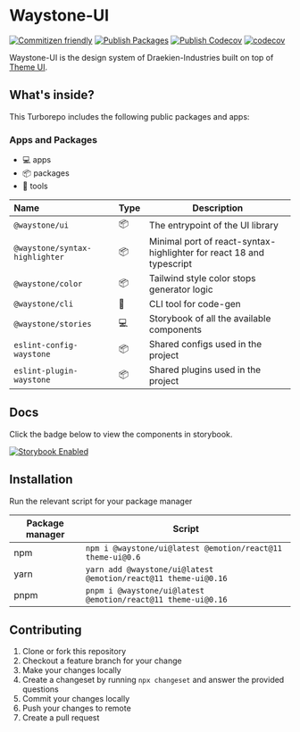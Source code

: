 # Waystone-UI

[![Commitizen friendly](https://img.shields.io/badge/commitizen-friendly-brightgreen.svg)](http://commitizen.github.io/cz-cli/)
[![Publish Packages](https://github.com/draekien-industries/waystone-ui/actions/workflows/release.yml/badge.svg)](https://github.com/draekien-industries/waystone-ui/actions/workflows/release.yml)
[![Publish Codecov](https://github.com/draekien-industries/waystone-ui/actions/workflows/coverage.yml/badge.svg)](https://github.com/draekien-industries/waystone-ui/actions/workflows/coverage.yml)
[![codecov](https://codecov.io/gh/draekien-industries/waystone-ui/branch/main/graph/badge.svg?token=FOEQJUVOY0)](https://codecov.io/gh/draekien-industries/waystone-ui)

Waystone-UI is the design system of Draekien-Industries built on top of [Theme UI](https://theme-ui.com/).

## What's inside?

This Turborepo includes the following public packages and apps:

### Apps and Packages

- 💻 apps
- 📦 packages
- 🔧 tools

| Name                           | Type | Description                                                          |
| :----------------------------- | :--- | -------------------------------------------------------------------- |
| `@waystone/ui`                 | 📦   | The entrypoint of the UI library                                     |
| `@waystone/syntax-highlighter` | 📦   | Minimal port of react-syntax-highlighter for react 18 and typescript |
| `@waystone/color`              | 📦   | Tailwind style color stops generator logic                           |
| `@waystone/cli`                | 🔧   | CLI tool for code-gen                                                |
| `@waystone/stories`            | 💻   | Storybook of all the available components                            |
| `eslint-config-waystone`       | 📦   | Shared configs used in the project                                   |
| `eslint-plugin-waystone`       | 📦   | Shared plugins used in the project                                   |

## Docs

Click the badge below to view the components in storybook.

[![Storybook Enabled](https://raw.githubusercontent.com/storybooks/brand/master/badge/badge-storybook.svg)](https://main--63394994ddec8475ab8b00af.chromatic.com)

## Installation

Run the relevant script for your package manager

| Package manager | Script                                                         |
| --------------- | -------------------------------------------------------------- |
| npm             | `npm i @waystone/ui@latest @emotion/react@11 theme-ui@0.6`     |
| yarn            | `yarn add @waystone/ui@latest @emotion/react@11 theme-ui@0.16` |
| pnpm            | `pnpm i @waystone/ui@latest @emotion/react@11 theme-ui@0.16`   |

## Contributing

1. Clone or fork this repository
2. Checkout a feature branch for your change
3. Make your changes locally
4. Create a changeset by running `npx changeset` and answer the provided questions
5. Commit your changes locally
6. Push your changes to remote
7. Create a pull request
